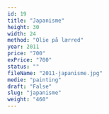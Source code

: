 ```yaml
---
id: 19
title: "Japanisme"
height: 30
width: 24
method: "Olie på lærred"
year: 2011
price: "700"
exPrice: "700"
status: ""
fileName: "2011-japanisme.jpg"
medie: "painting"
draft: "False"
slug: "japanisme"
weight: "460"
---
```

